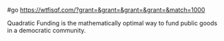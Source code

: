 #go https://wtfisqf.com/?grant=&grant=&grant=&grant=&match=1000

Quadratic Funding is the mathematically optimal way to fund public goods in a democratic community.
